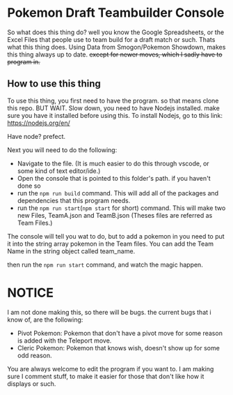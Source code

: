 # Pokemon Draft Teambuilder Console
So what does this thing do? well you know the Google Spreadsheets, or the Excel Files that people use to team build for a draft match or such. Thats what this thing does. Using Data from Smogon/Pokemon Showdown, makes this thing always up to date. ~~except for newer moves, which I sadly have to program in.~~

## How to use this thing
To use this thing, you first need to have the program. so that means clone this repo.
BUT WAIT. Slow down, you need to have Nodejs installed. make sure you have it installed before using this.
To install Nodejs, go to this link: https://nodejs.org/en/

Have node? prefect.

Next you will need to do the following:
- Navigate to the file. (It is much easier to do this through vscode, or some kind of text editor/ide.)
- Open the console that is pointed to this folder's path. if you haven't done so
- run the `npm run build` command. This will add all of the packages and dependencies that this program needs.
- run the `npm run start`(`npm start` for short) command. This will make two new Files, TeamA.json and TeamB.json (Theses files are referred as Team Files.)

The console will tell you wat to do, but to add a pokemon in you need to put it into the string array pokemon in the Team files.
You can add the Team Name in the string object called team_name.

then run the `npm run start` command, and watch the magic happen.

# NOTICE
I am not done making this, so there will be bugs. the current bugs that i know of, are the following:

- Pivot Pokemon: Pokemon that don't have a pivot move for some reason is added with the Teleport move. 
- Cleric Pokemon: Pokemon that knows wish, doesn't show up for some odd reason.

You are always welcome to edit the program if you want to. I am making sure I comment stuff, to make it easier for those that don't like how it displays or such.
